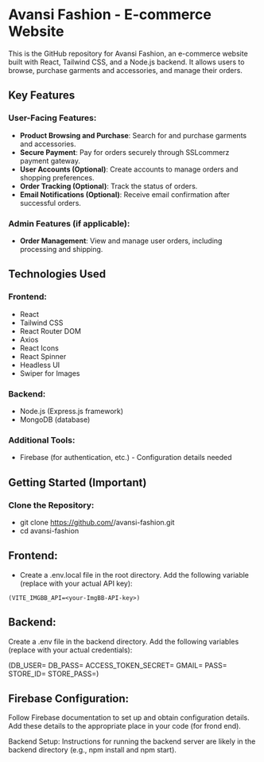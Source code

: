# Avansi Fashion - E-commerce Website

This is the GitHub repository for Avansi Fashion, an e-commerce website built with React, Tailwind CSS, and a Node.js backend. It allows users to browse, purchase garments and accessories, and manage their orders.

## Key Features

### User-Facing Features:

- **Product Browsing and Purchase**: Search for and purchase garments and accessories.
- **Secure Payment**: Pay for orders securely through SSLcommerz payment gateway.
- **User Accounts (Optional)**: Create accounts to manage orders and shopping preferences.
- **Order Tracking (Optional)**: Track the status of orders.
- **Email Notifications (Optional)**: Receive email confirmation after successful orders.

### Admin Features (if applicable):

- **Order Management**: View and manage user orders, including processing and shipping.

## Technologies Used

### Frontend:

- React
- Tailwind CSS
- React Router DOM
- Axios
- React Icons
- React Spinner
- Headless UI
- Swiper for Images

### Backend:

- Node.js (Express.js framework)
- MongoDB (database)

### Additional Tools:

- Firebase (for authentication, etc.) - Configuration details needed

## Getting Started (Important)

### Clone the Repository:

- git clone https://github.com/<your-username>/avansi-fashion.git
- cd avansi-fashion

## Frontend:

- Create a .env.local file in the root directory.
  Add the following variable (replace with your actual API key):

```
(VITE_IMGBB_API=<your-ImgBB-API-key>)
```

## Backend:

Create a .env file in the backend directory.
Add the following variables (replace with your actual credentials):

(DB_USER=<your-database-username>
DB_PASS=<your-database-password>
ACCESS_TOKEN_SECRET=<your-access-token-secret>
GMAIL=<your-email-for-Nodemailer>
PASS=<your-password-for-Nodemailer>
STORE_ID=<your-SSLcommerz-store-ID>
STORE_PASS=<your-SSLcommerz-store-password>)

## Firebase Configuration:

Follow Firebase documentation to set up and obtain configuration details.
Add these details to the appropriate place in your code (for frond end).

Backend Setup:
Instructions for running the backend server are likely in the backend directory (e.g., npm install and npm start).
